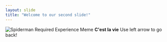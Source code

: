 ```yaml
---
layout: slide
title: "Welcome to our second slide!"
---
```

![Spiderman Required Experience Meme](https://i.redd.it/kw40iq389cc21.jpg)
**C'est la vie**
Use left arrow to go back!
